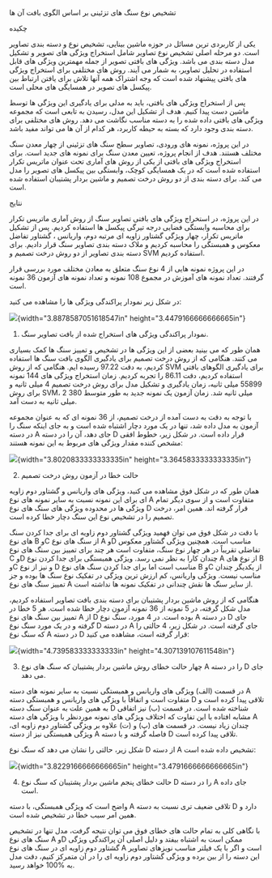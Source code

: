 تشخیص نوع سنگ های تزئینی بر اساس الگوی بافت آن ها

چکيده

یکی از کاربردی ترین مسائل در حوزه ماشین بینایی، تشخیص نوع و دسته بندی
تصاویر است. دو مرحله اصلی تشخیص نوع تصاویر شامل استخراج ویژگی های تصویر
و تشکیل مدل دسته بندی می باشد. ویژگی های بافتی تصویر از جمله مهمترین
ویژگی های قابل استفاده در تحلیل تصاویر، به شمار می آیند. روش های مختلفی
برای استخراج ویژگی های بافتی پیشنهاد شده است که وجه اشتراک همه آنها تلاش
برای یافتن ارتباط بین پیکسل های تصویر در همسایگی های محلی است.

پس از استخراج ویژگی های بافتی، باید به مدلی برای یادگیری این ویژگی ها
توسط ماشین دست پیدا کنیم. هدف از تشکیل این مدل، رسیدن به تابعی است که
مجموعه ویژگی های بافتی داده شده را به دسته مناسب نگاشت می دهد. روش های
مختلفی برای دسته بندی وجود دارد که بسته به حیطه کاربرد، هر کدام از آن ها
می تواند مفید باشد.

در این پروژه، نمونه های ورودی، تصاویر سطح سنگ های تزئینی از چهار معدن
سنگ مختلف هستند. هدف از انجام پروژه، تعیین معدن سنگ برای نمونه های جدید
است. برای استخراج ویژگی های بافتی از یکی از روش های آماری تحت عنوان
ماتریس تکرار استفاده شده است که در یک همسایگی کوچک، وابستگی بین پیکسل
های تصویر را مدل می کند. برای دسته بندی از دو روش درخت تصمیم و ماشین
بردار پشتیبان استفاده شده است.

نتایج

در این پروژه، در استخراج ویژگی های بافتی تصاویر سنگ از روش آماری ماتریس
تکرار برای محاسبه وابستگی فضایی درجه تیرگی پیکسل ها استفاده کردیم. پس از
تشکیل ماتریس تکرار، چهار ویژگی گشتاور زاویه ای مرتبه دوم، واریانس
، گشتاور تفاضل معکوس و همبستگی را محاسبه کردیم و ملاک دسته
بندی تصاویر سنگ قرار دادیم. برای دسته بندی تصاویر از دو روش درخت تصمیم و
SVM استفاده کردیم.

در این پروژه نمونه هایی از 4 نوع سنگ متعلق به معادن مختلف مورد بررسی
قرار گرفتند. تعداد نمونه های آموزش در مجموع 108 نمونه و تعداد نمونه های
آزمون 36 نمونه است.

در شکل زیر نمودار پراکندگی ویژگی ها را مشاهده می کنید:

![](media/image1.png){width="3.8878587051618547in"
height="3.4479166666666665in"}

1.  نمودار پراکندگی ویژگی های استخراج شده از بافت تصاویر سنگ.

همان طور که می بینید بعضی از این ویژگی ها در تشخیص و تمییز سنگ ها کمک
بسیاری می کنند. هنگامی که از روش درخت تصمیم برای یادگیری الگوی بافت سنگ
ها استفاده کردیم، به دقت 97.22 رسیده ایم. هنگامی که از روش SVM برای
یادگیری الگوهای بافتی استفاده کردیم، دقت 86.11 را تجربه کردیم. زمان
استخراج ویژگی های 144 نمونه 55899 میلی ثانیه، زمان یادگیری و تشکیل مدل
برای روش درخت تصمیم 4 میلی ثانیه و برای روش SVM، 2 میلی ثانیه شد. زمان
آزمون یک نمونه جدید به طور متوسط 380 میلی ثانیه به دست آمد.

با توجه به دقت به دست آمده از درخت تصمیم، از 36 نمونه ای که به عنوان
مجموعه آزمون به مدل داده شد، تنها در یک مورد دچار اشتباه شده است و به
جای اینکه سنگ را در دسته A جای دهد، آن را در دسته D قرار داده است. در
شکل زیر، خطوط افقی مشخص کننده مقدار ویژگی های مربوط به این نمونه هستند:

![](media/image2.png){width="3.8020833333333335in"
height="3.3645833333333335in"}

2.  حالت خطا در آزمون روش درخت تصمیم

همان طور که در شکل فوق مشاهده می کنید، ویژگی های واریانس و گشتاور دوم
زاویه ای برای این نمونه نسبت به سایر نمونه های نوع A متفاوت است و از سوی
دیگر تمام ویژگی ها در محدوده ویژگی های سنگ های نوع D قرار گرفته اند.
همین امر، درخت تصمیم را در تشخیص نوع این سنگ دچار خطا کرده است.

با دقت در شکل فوق می توان فهمید ویژگی گشتاور دوم زاویه ای برای جدا کردن
سنگ های نوع B وC از سنگ های نوع A وD مناسب است. همچنین ویژگی گشتاور
معکوس تفاضلی تقریباً در هر چهار نوع سنگ، متفاوت است هر چند برای تمییز
بین سنگ های نوع C وD چندان کارا به نظر نمی رسد. ویژگی همبستگی برای جدا
کردن نوع A از نوع های B وC و نیز از نوع D مناسب است اما برای جدا کردن
سنگ های نوع B وC از یکدیگر چندان مناسب نیست. ویژگی واریانس، کم ارزش ترین
ویژگی در تفکیک نوع سنگ ها بوده و جز تمییز سنگ های نوع A از سایر سنگ ها
نقش چندانی در تفکیک نمونه ها نداشته است.

هنگامی که از روش ماشین بردار پشتیبان برای دسته بندی بافت تصاویر استفاده
کردیم، مدل شکل گرفته، در 5 نمونه از 36 نمونه آزمون دچار خطا شده است. هر
5 خطا در تمییز بین سنگ های نوع A از D بوده است. در 4 مورد، سنگ نوع A در
دسته D جای گرفته و در یک مورد سنگ نوع D در دسته A جای گرفته است. در شکل
زیر، 4 حالتی را که سنگ نوع A در دسته D قرار گرفته است، مشاهده می کنید:

![](media/image3.png){width="4.739583333333333in"
height="4.307139107611548in"}

3.  چهار حالت خطای روش ماشین بردار پشتیبان که سنگ های نوع A را در دسته D
    جای می دهد.

در قسمت (الف) ویژگی های واریانس و همبستگی نسبت به سایر نمونه های دسته A
متفاوت است و اتفاقاً با ویژگی های واریانس و همبستگی دسته D تلاقی پیدا
کرده است و به همین علت به عنوان سنگ دسته D شناخته شده است. در قسمت (ب)
نیز اتفاقی مشابه افتاده با این تفاوت که اختلاف ویژگی های نمونه موردنظر
با ویژگی های دسته A چندان زیاد نیست. در قسمت های (پ) و (ت) علاوه بر
ویژگی گشتاور دوم زاویه ای، ویژگی همبستگی نیز از دسته A فاصله گرفته و با
دسته D تلاقی پیدا کرده است.

شکل زیر، حالتی را نشان می دهد که سنگ نوع D از دسته A تشخیص داده شده است:

![](media/image4.png){width="3.8229166666666665in"
height="3.4791666666666665in"}

4.  حالت خطای پنجم ماشین بردار پشتیبان که سنگ نوع D را در دسته A جای
    داده است.

واضح است که ویژگی همبستگی، با دسته A تلاقی ضعیف تری نسبت به دسته D دارد
و همین امر سبب خطا در تشخیص شده است.

با نگاهی کلی به تمام حالت های خطای فوق می توان نتیجه گرفت، مدل تنها در
تشخیص سنگ های نوع A وD ممکن است به اشتباه بیفتد و دلیل اصلی آن پراکندگی
ویژگی گشتاور دوم زاویه ای در سنگ های نوع A است و اگر با یک فیلتر مناسب
نویزهای تصاویر این دسته را از بین برده و ویژگی گشتاور دوم زاویه ای را در
آن متمرکز کنیم، دقت مدل به %100 خواهد رسید.
